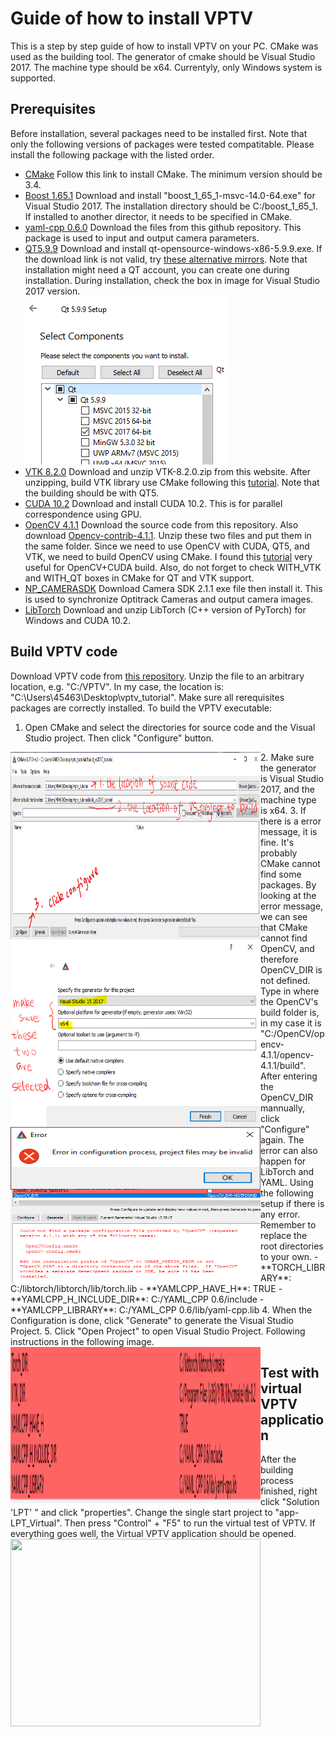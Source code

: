 # Guide of how to install VPTV

This is a step by step guide of how to install VPTV on your PC. 
CMake was used as the building tool. The generator of cmake should be Visual Studio 2017. 
The machine type should be x64.
Currentyly, only Windows system is supported.  

## Prerequisites
Before installation, several packages need to be installed first. Note that only the following 
versions of packages were tested compatitable. Please install the following package with the listed order. 

- [CMake](https://cmake.org/install/) Follow this link to install CMake. The minimum version should be 3.4. 
- [Boost 1.65.1](https://boostorg.jfrog.io/artifactory/main/release/1.65.1/binaries/) Download and install "boost_1_65_1-msvc-14.0-64.exe" for Visual Studio 2017. 
The installation directory should be C:/boost_1_65_1. If installed to another director, it needs to be specified in CMake.
- [yaml-cpp 0.6.0](https://github.com/jbeder/yaml-cpp/tree/yaml-cpp-0.6.0) Download the files from this github repository. This package is used to input and output camera parameters.
- [QT5.9.9](https://download.qt.io/archive/qt/5.9/5.9.9/) Download and install qt-opensource-windows-x86-5.9.9.exe. 
If the download link is not valid, try [these alternative mirrors](https://download.qt.io/archive/qt/5.9/5.9.9/qt-opensource-windows-x86-5.9.9.exe.mirrorlist).
Note that installation might need a QT account, you can create one during installation. 
During installation, check the box in image for Visual Studio 2017 version.  
 ![qt_installation](./images/0_installation_qt.PNG)
- [VTK 8.2.0](https://vtk.org/download/) Download and unzip VTK-8.2.0.zip from this website. 
After unzipping, build VTK library use CMake following this [tutorial](https://vtk.org/Wiki/VTK/Configure_and_Build). Note that the building should be with QT5.
- [CUDA 10.2](https://developer.nvidia.com/cuda-10.2-download-archive?target_os=Windows&target_arch=x86_64&target_version=10&target_type=exenetwork)
Download and install CUDA 10.2. This is for parallel correspondence using GPU.
- [OpenCV 4.1.1](https://github.com/opencv/opencv/tree/4.1.1) Download the source code from this repository. Also download [Opencv-contrib-4.1.1](https://github.com/opencv/opencv_contrib/tree/4.1.1).
Unzip these two files and put them in the same folder. Since we need to use OpenCV with CUDA, QT5, and VTK, we need to build OpenCV using CMake.
I found this [tutorial](https://thinkinfi.com/install-opencv-gpu-with-cuda-for-windows-10/) very useful for OpenCV+CUDA build.
Also, do not forget to check WITH_VTK and WITH_QT boxes in CMake for QT and VTK support.
- [NP_CAMERASDK](https://www.optitrack.com/support/downloads/developer-tools.html)
Download Camera SDK 2.1.1 exe file then install it. This is used to synchronize Optitrack Cameras and output camera images.
- [LibTorch](https://pytorch.org/get-started/locally/) 
Download and unzip LibTorch (C++ version of PyTorch) for Windows and CUDA 10.2.

## Build VPTV code
Download VPTV code from [this repository](https://github.com/yuzhao0215/VPTV_tutorial).
Unzip the file to an arbitrary location, e.g. "C:/VPTV". In my case, the location is: "C:\Users\45463\Desktop\vptv_tutorial".
Make sure all rerequisites packages are correctly installed. To build the VPTV executable:

1. Open CMake and select the directories for source code and the Visual Studio project.
Then click "Configure" button.  
<p align="center">
<img align="left" width="400" height="300" src="./images/1_cmake.PNG">  
</p>
2. Make sure the generator is Visual Studio 2017, and the machine type is x64.  
<img align="left" width="400" height="300" src="./images/2_cmake.PNG">  
3. If there is a error message, it is fine. It's probably CMake cannot find some packages.   
<img align="left" width="400" height="100" src="./images/3_cmake.PNG">  
By looking at the error message, we can see that CMake cannot find OpenCV, and therefore OpenCV_DIR is not defined.  
Type in where the OpenCV's build folder is, in my case it is "C:/OpenCV/opencv-4.1.1/opencv-4.1.1/build". 
After entering the OpenCV_DIR mannually, click "Configure" again.  
<img align="left" width="400" height="150" src="./images/4_cmake.PNG">  
The error can also happen for LibTorch and YAML. Using the following setup if there is any error. 
Remember to replace the root directories to your own. 
	- **TORCH_LIBRARY**:  C:/libtorch/libtorch/lib/torch.lib
	- **YAMLCPP_HAVE_H**: TRUE
	- **YAMLCPP_H_INCLUDE_DIR**: C:/YAML_CPP 0.6/include
	- **YAMLCPP_LIBRARY**: C:/YAML_CPP 0.6/lib/yaml-cpp.lib  
4. When the Configuration is done, click "Generate" to generate the Visual Studio Project.
5. Click "Open Project" to open Visual Studio Project. Following instructions in the following image.  
<img align="left" width="400" height="250" src="./images/5_cmake.PNG">  

## Test with virtual VPTV application
After the building process finished, right click "Solution 'LPT' " and click "properties".
Change the single start project to "app-LPT_Virtual". Then press "Control" + "F5" to run the virtual test of VPTV.
If everything goes well, the Virtual VPTV application should be opened.  
<img align="left" width="400" height="300" src="./images/6_virtual VPTV.PNG">  


